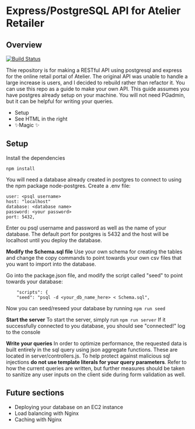 # Express/PostgreSQL API for Atelier Retailer
## Overview

[![Build Status](https://travis-ci.org/joemccann/dillinger.svg?branch=master)](https://travis-ci.org/joemccann/dillinger)

Thie repository is for making a RESTful API using postgresql and express for the online retail portal of Atelier. The original API was unable to handle a large increase is users, and I decided to rebuild rather than refactor it. You can use this repo as a guide to make your own API. This guide assumes you have postgres already setup on your machine. You will not need PGadmin, but it can be helpful for writing your queries.

- Setup
- See HTML in the right
- ✨Magic ✨

## Setup

Install the dependencies
```
npm install
```
You will need a database already created in postgres to connect to using the npm package node-postgres. Create a .env file:
```
user: <psql username>
host: "localhost"
database: <database name>
password: <your password>
port: 5432,
```
Enter ou psql username and password as well as the name of your database. The default port for postgres is 5432 and the host will be localhost until you deploy the database. 

**Modify the Schema.sql file** 
    Use your own schema for creating the tables and change the copy commands to point towards your own csv files that you want to import into the database.
    
Go into the package.json file, and modify the script called "seed" to point towards your database:
    
```
    "scripts": {
    "seed": "psql -d <your_db_name_here> < Schema.sql",
```

Now you can seed/reseed your database by running ``npm run seed``

**Start the server**
To start the server, simply run ``npm run server``
If it successfully connected to you database, you should see "connected!" log to the console

**Write your queries**
In order to optimize performance, the requested data is built entirely in the sql query using json aggregate functions. These are located in server/controllers.js. To help protect against malicious sql injections **do not use template literals for your query parameters**. Refer to how the current queries are written, but further measures should be taken to sanitize any user inputs on the client side during form validation as well.

## Future sections
- Deploying your database on an EC2 instance
- Load balancing with Nginx
- Caching with Nginx
